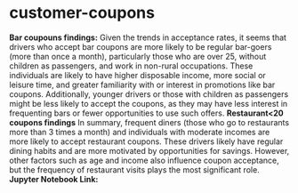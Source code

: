 # customer-coupons
**Bar coupouns findings:**
Given the trends in acceptance rates, it seems that drivers who accept bar coupons are more likely to be regular bar-goers (more than once a month), particularly those who are over 25, without children as passengers, and work in non-rural occupations. These individuals are likely to have higher disposable income, more social or leisure time, and greater familiarity with or interest in promotions like bar coupons. Additionally, younger drivers or those with children as passengers might be less likely to accept the coupons, as they may have less interest in frequenting bars or fewer opportunities to use such offers.
**Restaurant<20 coupons findings**
In summary, frequent diners (those who go to restaurants more than 3 times a month) and individuals with moderate incomes are more likely to accept restaurant coupons. These drivers likely have regular dining habits and are more motivated by opportunities for savings. However, other factors such as age and income also influence coupon acceptance, but the frequency of restaurant visits plays the most significant role.
**Jupyter Notebook Link:**

